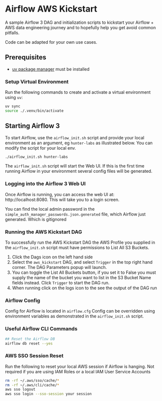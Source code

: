 # Airflow AWS Kickstart
A sample Airflow 3 DAG and initialization scripts to kickstart your Airflow + AWS data engineering journey and to hopefully help you get avoid common pitfalls.

Code can be adapted for your own use cases.

## Prerequisites
- [uv package manager](https://docs.astral.sh/uv/) must be installed
### Setup Virtual Environment
Run the following commands to create and activate a virtual environment using `uv`:
```bash
uv sync
source ./.venv/bin/activate
```

## Starting Airflow 3
To start Airflow, use the `airflow_init.sh` script and provide your local environment as an argument, eg `hunter-labs` as illustrated below.  You can modify the script for your local env.
```bash
./airflow_init.sh hunter-labs
```

The `airflow_init.sh` script will start the Web UI.  If this is the first time running Airflow in your environment several config files will be generated. 

### Logging into the Airflow 3 Web UI
 Once Airflow is running, you can access the web UI at: http://localhost:8080.  This will take you to a login screen.

You can find the local admin password in the `simple_auth_manager_passwords.json.generated` file, which Airflow just generated.  Which is gitignored 

### Running the AWS Kickstart DAG
To successfully run the AWS Kickstart DAG the AWS Profile you supplied in the `airflow_init.sh` script must have permissions to List All S3 Buckets.

1. Click the Dags icon on the left hand side
2. Select the `aws_kickstart` DAG, and select `Trigger` in the top right hand corner.  The DAG Parameters popup will launch.  
3. You can toggle the List All Buckets button, if you set it to False you must supply the name of the bucket you want to list in the S3 Bucket Name fields instead.  Click `Trigger` to start the DAG run.
4. When running click on the logs icon to the see the output of the DAG run

### Airflow Config
Config for Airflow is located in `airflow.cfg`  Config can be overridden using environment variables as demonstrated in the `airflow_init.sh` script.

### Useful Airflow CLI Commands
```bash
## Reset the Airflow DB
airflow db reset --yes
```

### AWS SSO Session Reset 
Run the following to reset your local AWS session if Airflow is hanging.  Not required if you are using IAM Roles or a local IAM User Service Accounts
```bash
rm -rf ~/.aws/sso/cache/*
rm -rf ~/.aws/cli/cache/*
aws sso logout
aws sso login --sso-session your session
```
